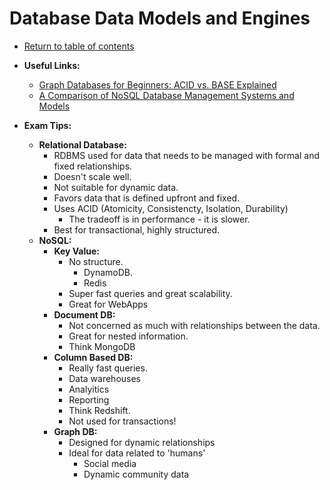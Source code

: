 # Database Data Models and Engines

* [Return to table of contents](../../../README.md)

* **Useful Links:**
  * [Graph Databases for Beginners: ACID vs. BASE Explained](https://neo4j.com/blog/acid-vs-base-consistency-models-explained/)
  * [A Comparison of NoSQL Database Management Systems and Models](https://www.digitalocean.com/community/tutorials/a-comparison-of-nosql-database-management-systems-and-models)

* **Exam Tips:**
  * **Relational Database:**
    * RDBMS used for data that needs to be managed with formal and fixed relationships.
    * Doesn't scale well.
    * Not suitable for dynamic data.
    * Favors data that is defined upfront and fixed.
    * Uses ACID (Atomicity, Consistencty, Isolation, Durability)
      * The tradeoff is in performance - it is slower.
    * Best for transactional, highly structured.
  * **NoSQL:**
    * **Key Value:**
      * No structure.
        * DynamoDB.
        * Redis
      * Super fast queries and great scalability.
      * Great for WebApps
    * **Document DB:**
      * Not concerned as much with relationships between the data.
      * Great for nested information.
      * Think MongoDB
    * **Column Based DB:**
      * Really fast queries.
      * Data warehouses
      * Analyitics
      * Reporting
      * Think Redshift.
      * Not used for transactions!
    * **Graph DB:**
      * Designed for dynamic relationships
      * Ideal for data related to 'humans'
        * Social media
        * Dynamic community data
